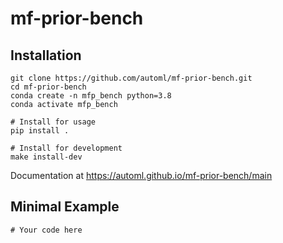 # mf-prior-bench



## Installation
```
git clone https://github.com/automl/mf-prior-bench.git
cd mf-prior-bench
conda create -n mfp_bench python=3.8
conda activate mfp_bench

# Install for usage
pip install .

# Install for development
make install-dev
```

Documentation at https://automl.github.io/mf-prior-bench/main

## Minimal Example

```
# Your code here
```
